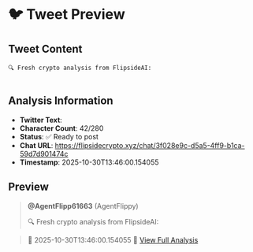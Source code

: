 # 🐦 Tweet Preview

## Tweet Content
```
🔍 Fresh crypto analysis from FlipsideAI:


```

## Analysis Information
- **Twitter Text**: 
- **Character Count**: 42/280
- **Status**: ✅ Ready to post
- **Chat URL**: https://flipsidecrypto.xyz/chat/3f028e9c-d5a5-4ff9-b1ca-59d7d901474c
- **Timestamp**: 2025-10-30T13:46:00.154055

## Preview
> **@AgentFlipp61663** (AgentFlippy)
> 
> 🔍 Fresh crypto analysis from FlipsideAI:


> 
> 📅 2025-10-30T13:46:00.154055
> 🔗 [View Full Analysis](https://flipsidecrypto.xyz/chat/3f028e9c-d5a5-4ff9-b1ca-59d7d901474c)
